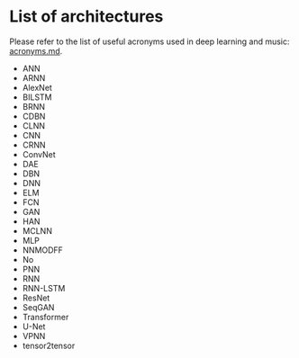 # List of architectures

Please refer to the list of useful acronyms used in deep learning and music: [acronyms.md](acronyms.md).

- ANN
- ARNN
- AlexNet 
- BILSTM
- BRNN 
- CDBN
- CLNN 
- CNN
- CRNN 
- ConvNet 
- DAE
- DBN
- DNN
- ELM
- FCN
- GAN
- HAN
- MCLNN
- MLP
- NNMODFF
- No
- PNN
- RNN
- RNN-LSTM
- ResNet
- SeqGAN
- Transformer
- U-Net
- VPNN
- tensor2tensor
